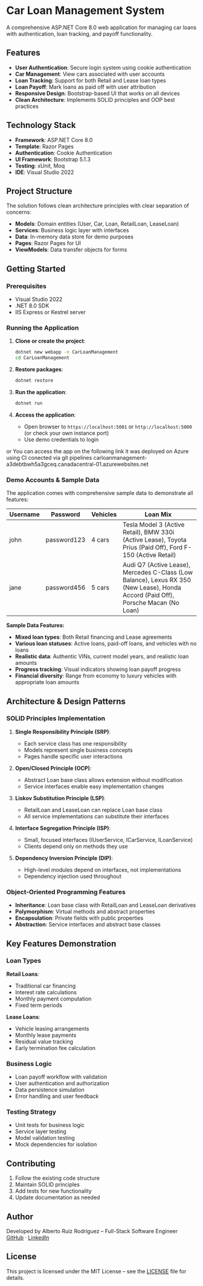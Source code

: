 # Car Loan Management System

A comprehensive ASP.NET Core 8.0 web application for managing car loans with authentication, loan tracking, and payoff functionality.

## Features

- **User Authentication**: Secure login system using cookie authentication
- **Car Management**: View cars associated with user accounts
- **Loan Tracking**: Support for both Retail and Lease loan types
- **Loan Payoff**: Mark loans as paid off with user attribution
- **Responsive Design**: Bootstrap-based UI that works on all devices
- **Clean Architecture**: Implements SOLID principles and OOP best practices

## Technology Stack

- **Framework**: ASP.NET Core 8.0
- **Template**: Razor Pages
- **Authentication**: Cookie Authentication
- **UI Framework**: Bootstrap 5.1.3
- **Testing**: xUnit, Moq
- **IDE**: Visual Studio 2022

## Project Structure

The solution follows clean architecture principles with clear separation of concerns:

- **Models**: Domain entities (User, Car, Loan, RetailLoan, LeaseLoan)
- **Services**: Business logic layer with interfaces
- **Data**: In-memory data store for demo purposes
- **Pages**: Razor Pages for UI
- **ViewModels**: Data transfer objects for forms

## Getting Started

### Prerequisites

- Visual Studio 2022
- .NET 8.0 SDK
- IIS Express or Kestrel server

### Running the Application

1. **Clone or create the project**:
   ```bash
   dotnet new webapp -n CarLoanManagement
   cd CarLoanManagement
   ```


2. **Restore packages**:
   ```bash
   dotnet restore
   ```

3. **Run the application**:
   ```bash
   dotnet run
   ```

5. **Access the application**:
   - Open browser to `https://localhost:5001` or `http://localhost:5000` (or check your own instance port)
   - Use demo credentials to login

or 
You can access the app on the following link it was deployed on Azure using CI conected via git pipelines 
carloanmanagement-a3debtbwh5a3gceq.canadacentral-01.azurewebsites.net

### Demo Accounts & Sample Data

The application comes with comprehensive sample data to demonstrate all features:

| Username | Password     | Vehicles | Loan Mix |
|----------|--------------|----------|----------|
| john     | password123  | 4 cars   | Tesla Model 3 (Active Retail), BMW 330i (Active Lease), Toyota Prius (Paid Off), Ford F-150 (Active Retail) |
| jane     | password456  | 5 cars   | Audi Q7 (Active Lease), Mercedes C-Class (Low Balance), Lexus RX 350 (New Lease), Honda Accord (Paid Off), Porsche Macan (No Loan) |

**Sample Data Features:**
- **Mixed loan types**: Both Retail financing and Lease agreements
- **Various loan statuses**: Active loans, paid-off loans, and vehicles with no loans
- **Realistic data**: Authentic VINs, current model years, and realistic loan amounts
- **Progress tracking**: Visual indicators showing loan payoff progress
- **Financial diversity**: Range from economy to luxury vehicles with appropriate loan amounts



## Architecture & Design Patterns

### SOLID Principles Implementation

1. **Single Responsibility Principle (SRP)**:
   - Each service class has one responsibility
   - Models represent single business concepts
   - Pages handle specific user interactions

2. **Open/Closed Principle (OCP)**:
   - Abstract Loan base class allows extension without modification
   - Service interfaces enable easy implementation changes

3. **Liskov Substitution Principle (LSP)**:
   - RetailLoan and LeaseLoan can replace Loan base class
   - All service implementations can substitute their interfaces

4. **Interface Segregation Principle (ISP)**:
   - Small, focused interfaces (IUserService, ICarService, ILoanService)
   - Clients depend only on methods they use

5. **Dependency Inversion Principle (DIP)**:
   - High-level modules depend on interfaces, not implementations
   - Dependency injection used throughout

### Object-Oriented Programming Features

- **Inheritance**: Loan base class with RetailLoan and LeaseLoan derivatives
- **Polymorphism**: Virtual methods and abstract properties
- **Encapsulation**: Private fields with public properties
- **Abstraction**: Service interfaces and abstract base classes

## Key Features Demonstration

### Loan Types

**Retail Loans**:
- Traditional car financing
- Interest rate calculations
- Monthly payment computation
- Fixed term periods

**Lease Loans**:
- Vehicle leasing arrangements
- Monthly lease payments
- Residual value tracking
- Early termination fee calculation

### Business Logic

- Loan payoff workflow with validation
- User authentication and authorization
- Data persistence simulation
- Error handling and user feedback

### Testing Strategy

- Unit tests for business logic
- Service layer testing
- Model validation testing
- Mock dependencies for isolation


## Contributing

1. Follow the existing code structure
2. Maintain SOLID principles
3. Add tests for new functionality
4. Update documentation as needed

## Author

Developed by Alberto Ruiz Rodríguez – Full-Stack Software Engineer  
[GitHub](https://github.com/Albertoruiz37) · [LinkedIn](https://www.linkedin.com/in/jesus-alberto-ruiz-rodriguez-63456836/)

## License

This project is licensed under the MIT License – see the [LICENSE](LICENSE) file for details.
